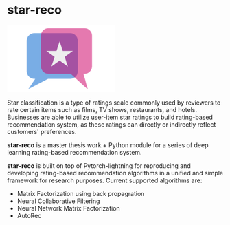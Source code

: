 # star-reco
<img src="asset/logo.svg" width="250"/>

Star classification is a type of ratings scale commonly used by reviewers to rate certain items such as films, TV shows, restaurants, and hotels. Businesses are able to utilize user-item star ratings to build rating-based recommendation system, as these ratings can directly or indirectly reflect customers' preferences.

**star-reco** is a master thesis work + Python module for a series of deep learning rating-based recommendation system. 

**star-reco** is built on top of Pytorch-lightning for reproducing and developing rating-based recommendation algorithms in a unified and simple framework for research purposes. Current supported algorithms are:
- Matrix Factorization using back propagration
- Neural Collaborative Filtering
- Neural Network Matrix Factorization
- AutoRec
